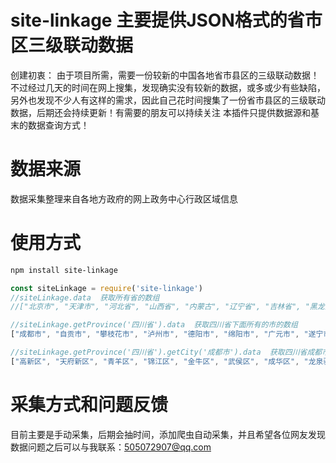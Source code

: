 # site-linkage 主要提供JSON格式的省市区三级联动数据
创建初衷：
由于项目所需，需要一份较新的中国各地省市县区的三级联动数据！不过经过几天的时间在网上搜集，发现确实没有较新的数据，或多或少有些缺陷，另外也发现不少人有这样的需求，因此自己花时间搜集了一份省市县区的三级联动数据，后期还会持续更新！有需要的朋友可以持续关注
本插件只提供数据源和基末的数据查询方式！
# 数据来源
数据采集整理来自各地方政府的网上政务中心行政区域信息

# 使用方式

``` bash
npm install site-linkage
```

``` javascript
const siteLinkage = require('site-linkage')
//siteLinkage.data  获取所有省的数组
//["北京市", "天津市", "河北省", "山西省", "内蒙古", "辽宁省", "吉林省", "黑龙江省", "上海市", "江苏省", "浙江省", "安徽省", "福建省", "江西省", "山东省", "河南省", "湖北省", "湖南省", "广东省", "广西", "海南省", "重庆市", "四川省", "贵州省", "云南省", "西藏", "陕西省", "甘肃省", "青海省", "宁夏", "新疆", "台湾省", "澳门", "香港"]

//siteLinkage.getProvince('四川省').data  获取四川省下面所有的市的数组
["成都市", "自贡市", "攀枝花市", "泸州市", "德阳市", "绵阳市", "广元市", "遂宁市", "内江市", "乐山市", "南充", "眉山市", "宜宾市", "广安市", "达州市", "雅安市", "巴中市", "资阳市", "阿坝藏族羌族自治州", "甘孜藏族自治州", "凉山彝族自治州", "其他"]

//siteLinkage.getProvince('四川省').getCity('成都市').data  获取四川省成都市下面所有的区县的数组
["高新区", "天府新区", "青羊区", "锦江区", "金牛区", "武侯区", "成华区", "龙泉驿区", "青白江区", "新都区", "温江区", "都江堰市", "彭州市", "邛崃市", "崇州市", "金堂县", "郫都区", "新津县", "双流县", "蒲江县", "大邑县", "简阳市", "其他"]

```

# 采集方式和问题反馈
目前主要是手动采集，后期会抽时间，添加爬虫自动采集，并且希望各位网友发现数据问题之后可以与我联系：505072907@qq.com  


